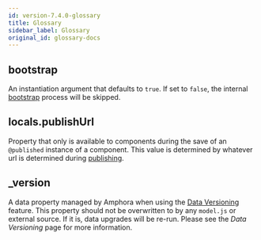```yaml
---
id: version-7.4.0-glossary
title: Glossary
sidebar_label: Glossary
original_id: glossary-docs
---
```

## bootstrap

An instantiation argument that defaults to `true`. If set to `false`, the internal [bootstrap](bootstrap) process will be skipped.

## locals.publishUrl

Property that only is available to components during the save of an `@published` instance of a component. This value is determined by whatever url is determined during [publishing](publish#setting-publish-rules).

## _version

A data property managed by Amphora when using the [Data Versioning](data_versioning) feature. This property should not be overwritten to by any `model.js` or external source. If it is, data upgrades will be re-run. Please see the _Data Versioning_ page for more information.
